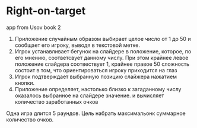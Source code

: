 # Right-on-target
app from Usov book 2

1) Приложение случайным образом выбирает целое число от 1 до 50 и сообщает его игроку, выводя в текстовой метке. 
2) Игрок устанавливает бегунок на слайдере в положение, которое, по его мнению, соответсвует данному числу. При этом крайнее левое положение слайдера соотвествует 1, крайнее правое 50
сложность состоит в том, что ориентироваться игроку приходится на глаз
3) Игрок подтверждает выбранную позицию слайжера нажатием кнопки. 
4) Приложение определяет, настолько близко к загаданному числу оказалось выбранное на слайдере значение. и вычисляет количество заработанных очков

Одна игра длится 5 раундов. Цель набрать максимальонк суммарное количество очков.



